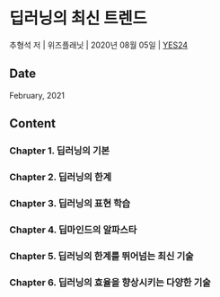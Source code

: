 # 딥러닝의 최신 트렌드
추형석 저 | 위즈플래닛 | 2020년 08월 05일 | [YES24](http://www.yes24.com/Product/Goods/91471013)

## Date
February, 2021

## Content
### Chapter 1. 딥러닝의 기본

### Chapter 2. 딥러닝의 한계

### Chapter 3. 딥러닝의 표현 학습

### Chapter 4. 딥마인드의 알파스타

### Chapter 5. 딥러닝의 한계를 뛰어넘는 최신 기술

### Chapter 6. 딥러닝의 효율을 향상시키는 다양한 기술
